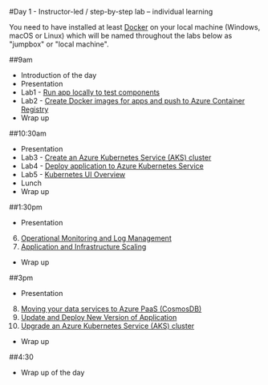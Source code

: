 #Day 1 - Instructor-led / step-by-step lab – individual learning

You need to have installed at least [Docker](https://docs.docker.com/install/) on your local machine (Windows, macOS or Linux) which will be named throughout the labs below as "jumpbox" or "local machine".

##9am

- Introduction of the day
- Presentation
- Lab1 - [Run app locally to test components](https://github.com/Azure/blackbelt-aks-hackfest/labs/day1-labs/01-setup-app-local.md)
- Lab2 - [Create Docker images for apps and push to Azure Container Registry](https://github.com/Azure/blackbelt-aks-hackfest/labs/day1-labs/02-dockerize-apps.md)
- Wrap up

##10:30am

- Presentation
- Lab3 - [Create an Azure Kubernetes Service (AKS) cluster](https://github.com/Azure/blackbelt-aks-hackfest/labs/day1-labs/03-create-aks-cluster.md)
- Lab4 - [Deploy application to Azure Kubernetes Service](https://github.com/Azure/blackbelt-aks-hackfest/labs/day1-labs/04-deploy-app-aks.md)
- Lab5 - [Kubernetes UI Overview](https://github.com/Azure/blackbelt-aks-hackfest/labs/day1-labs/05-kubernetes-ui.md)
- Lunch
- Wrap up

##1:30pm

- Presentation
6. [Operational Monitoring and Log Management](https://github.com/Azure/blackbelt-aks-hackfest/labs/day1-labs/06-monitoring-k8s.md)
7. [Application and Infrastructure Scaling](https://github.com/Azure/blackbelt-aks-hackfest/labs/day1-labs/07-cluster-scaling.md)
- Wrap up

##3pm

- Presentation
8. [Moving your data services to Azure PaaS (CosmosDB)](https://github.com/Azure/blackbelt-aks-hackfest/labs/day1-labs/08-migrate-mongo-to-cosmos.md)
9. [Update and Deploy New Version of Application](https://github.com/Azure/blackbelt-aks-hackfest/labs/day1-labs/09-update-application.md)
10. [Upgrade an Azure Kubernetes Service (AKS) cluster](https://github.com/Azure/blackbelt-aks-hackfest/labs/day1-labs/10-cluster-upgrading.md)
- Wrap up

##4:30
- Wrap up of the day
